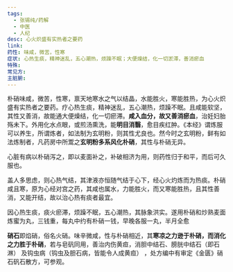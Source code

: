 ```yaml
---
tags:
  - 张锡纯/药解
  - 中医
  - 人纪
desc: 心火炽盛有实热者之要药
link: 
药性: 味咸，微苦，性寒
症状: 心热生痰，精神迷乱，五心潮热，烦躁不眠；大便燥结，化一切淤滞，善消瘀血
特殊: 
常见方: 
主脏腑:
---
```


朴硝味咸，微苦，性寒，禀天地寒水之气以结晶，水能胜火，寒能胜热，为心火炽盛有实热者之要药。疗心热生痰，精神迷乱，五心潮热，烦躁不眠。且咸能软坚，其性又善消，故能通大便燥结，化一切瘀滞。**咸入血分，故又善消瘀血**，治妊妇胎殇未下。外用化水点眼，或煎汤熏洗，能**明目消翳**，愈目疾红肿。《本经》谓炼服可以养生，所谓炼者，如法制为玄明粉，则其性尤良也。然今时之玄明粉，鲜有如法炼制者，凡药房中所鬻之**玄明粉多系风化朴硝**，其性与朴硝无异。


心脏有病以朴硝泻之，即以麦面补之，补破相济为用，则药性归于和平，而后可久服也。

盖人多思虑，则心热气结，其津液亦恒随气结于心下，经心火灼炼而为热痰。朴硝咸且寒，原为心经对宫之药，其咸也属水，力能胜火，而又寒能胜热，且其性善消，又能开结，故以治心热有痰者最宜。

因心热生痰，痰火瘀滞，烦躁不眠，五心潮热，其脉象洪实。遂用朴硝和炒熟麦面炼蜜为丸，三钱重，每丸中约有朴硝一钱，早晚各服一丸，半月全愈


**硝石**即焰硝，俗名火硝。味辛微咸，性与朴硝相近，其**寒凉之力逊于朴硝，而消化之力胜于朴硝**，若与皂矾同用，善治内伤黄疸，消胆中结石、膀胱中结石（即石淋） 及钩虫病（钩虫及胆石病，皆能令人成黄疸） ，处方编中有审定《金匮》硝石矾石散方，可参观。
